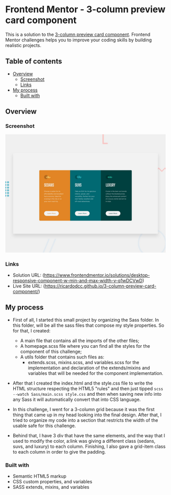 # Frontend Mentor - 3-column preview card component

This is a solution to the [3-column preview card component](https://www.frontendmentor.io/challenges/stats-preview-card-component-8JqbgoU62). Frontend Mentor challenges helps you to improve your coding skills by building realistic projects.

## Table of contents

- [Overview](#overview)
  - [Screenshot](#screenshot)
  - [Links](#links)
- [My process](#my-process)
  - [Built with](#built-with)

## Overview

### Screenshot

![](design/desktop-preview.jpg)


### Links

- Solution URL: (https://www.frontendmentor.io/solutions/desktop-responsive-component-w-min-and-max-width-v-q1wDCVwD)
- Live Site URL: (https://ricardodcc.github.io/3-column-preview-card-component/)

## My process
- First of all, I started this small project by organizing the Sass folder. In this folder, will be all the sass files that compose my style properties. So for that, I created:
  - A main file that contains all the imports of the other files;
  - A homepage.scss file where you can find all the styles for the component of this challenge;
  - A utils folder that contains such files as:
    - extends.scss, mixins.scss, and variables.scss for the implementation and declaration of the extends/mixins and variables that will be needed for the component implementation.     

- After that I created the index.html and the style.css file to write the HTML structure respecting the HTML5 "rules" and then just tipped ```scss --watch Sass/main.scss style.css``` and then when saving new info into any Sass it will automatically convert that into CSS language.

- In this challenge, I went for a 3-column grid because it was the first thing that came up in my head looking into the final design. After that, I tried to organize my code into a section that restricts the width of the usable safe for this challenge. 

- Behind that, I have 3 div that have the same elements, and the way that I used to modify the color, a:link was giving a different class (sedans, suvs, and luxury) to each column. Finishing, I also gave a grid-item class to each column in order to give the padding.   

### Built with

- Semantic HTML5 markup
- CSS custom properties, and variables
- SASS extends, mixins, and variables